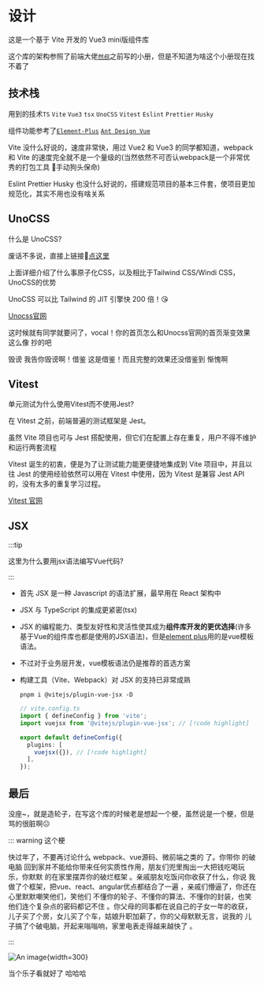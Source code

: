 # 设计

这是一个基于 Vite 开发的 Vue3 mini版组件库

这个库的架构参照了前端大佬[`然叔`](https://juejin.cn/user/1978776660216136)之前写的小册，但是不知道为啥这个小册现在找不着了

## 技术栈

用到的技术`TS` `Vite` `Vue3` `tsx` `UnoCSS` `Vitest` `Eslint` `Prettier` `Husky`

组件功能参考了[`Element-Plus`](https://element-plus.org/zh-CN/) [`Ant Design Vue`](https://www.antdv.com/components/overview-cn)

Vite 没什么好说的，速度非常快，用过 Vue2 和 Vue3 的同学都知道，webpack 和 Vite 的速度完全就不是一个量级的(当然依然不可否认webpack是一个非常优秀的打包工具 🐶手动狗头保命)

Eslint Prettier Husky 也没什么好说的，搭建规范项目的基本三件套，使项目更加规范化，其实不用也没有啥关系

## UnoCSS

什么是 UnoCSS?

废话不多说，直接上链接😤[点这里](https://antfu.me/posts/reimagine-atomic-css)

上面详细介绍了什么事原子化CSS，以及相比于Tailwind CSS/Windi CSS，UnoCSS的优势

UnoCSS 可以比 Tailwind 的 JIT 引擎快 200 倍！😘

[Unocss官网](https://unocss.dev/)

这时候就有同学就要问了，vocal！你的首页怎么和Unocss官网的首页渐变效果这么像 抄的吧

毁谤 我告你毁谤啊！借鉴 这是借鉴！而且完整的效果还没借鉴到 惭愧啊

## Vitest

单元测试为什么使用Vitest而不使用Jest?

在 Vitest 之前，前端普遍的测试框架是 Jest。

虽然 Vite 项目也可与 Jest 搭配使用，但它们在配置上存在重复，用户不得不维护和运行两套流程

Vitest 诞生的初衷，便是为了让测试能力能更便捷地集成到 Vite 项目中，并且以往 Jest 的使用经验依然可以用在 Vitest 中使用，因为 Vitest 是兼容 Jest API的，没有太多的重复学习过程。

[Vitest 官网](https://vitest.dev/)

## JSX

:::tip

这里为什么要用jsx语法编写Vue代码?

:::

- 首先 JSX 是一种 Javascript 的语法扩展，最早用在 React 架构中

- JSX 与 TypeScript 的集成更紧密(tsx)

- JSX 的编程能力、类型友好性和灵活性使其成为**组件库开发的更优选择**(许多基于Vue的组件库也都是使用的JSX语法)，但是[element plus](https://github.com/element-plus/element-plus/tree/dev/packages/components)用的是vue模板语法。

- 不过对于业务层开发，vue模板语法仍是推荐的首选方案

- 构建工具（Vite、Webpack）对 JSX 的支持已非常成熟

  ```shell
  pnpm i @vitejs/plugin-vue-jsx -D
  ```

  ```ts
  // vite.config.ts
  import { defineConfig } from 'vite';
  import vuejsx from '@vitejs/plugin-vue-jsx'; // [!code highlight]

  export default defineConfig({
    plugins: [
      vuejsx({}), // [!code highlight]
    ],
  });
  ```

## 最后

没座~，就是造轮子，在写这个库的时候老是想起一个梗，虽然说是一个梗，但是骂的很脏啊😐

::: warning 这个梗

快过年了，不要再讨论什么 webpack、vue源码、微前端之类的 了。你带你 的破电脑 回到家并不能给你带来任何实质性作用，朋友们兜里掏出一大把钱吃喝玩乐，你默默 的在家里摆弄你的破烂框架 。亲戚朋友吃饭问你收获了什么，你说 我做了个框架，把vue、react、angular优点都结合了一遍 ，亲戚们懵逼了，你还在心里默默嘲笑他们，笑他们 不懂你的轮子、不懂你的算法、不懂你的封装，也笑他们连个复杂点的密码都记不住 。你父母的同事都在说自己的子女一年的收获，儿子买了个房，女儿买了个车，姑娘升职加薪了，你的父母默默无言，说我的 儿子搞了个破电脑，开起来嗡嗡响，家里电表走得越来越快了 。

:::

![An image](/img/fuck.jpg){width=300}

当个乐子看就好了 哈哈哈
